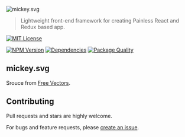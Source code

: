 ![mickey.svg](https://cdn.rawgit.com/bubkoo/mickey/master/mickey.svg)

> Lightweight front-end framework for creating Painless React and Redux based app.

[![MIT License](https://img.shields.io/badge/license-MIT_License-green.svg?style=flat-square)](https://github.com/bubkoo/mickey/blob/master/LICENSE)

[![NPM Version](https://img.shields.io/npm/v/mickey.svg?style=flat-square)](https://www.npmjs.com/package/mickey)
[![Dependencies](https://david-dm.org/bubkoo/mickey/status.svg)](https://david-dm.org/bubkoo/mickey)
[![Package Quality](http://npm.packagequality.com/shield/mickey.svg)](http://packagequality.com/#?package=mickey)

## mickey.svg

Srouce from [Free Vectors](http://all-free-download.com/free-vector/download/disney-disney-vector_288586.html).

## Contributing

Pull requests and stars are highly welcome.

For bugs and feature requests, please [create an issue](https://github.com/bubkoo/mickey/issues/new).
